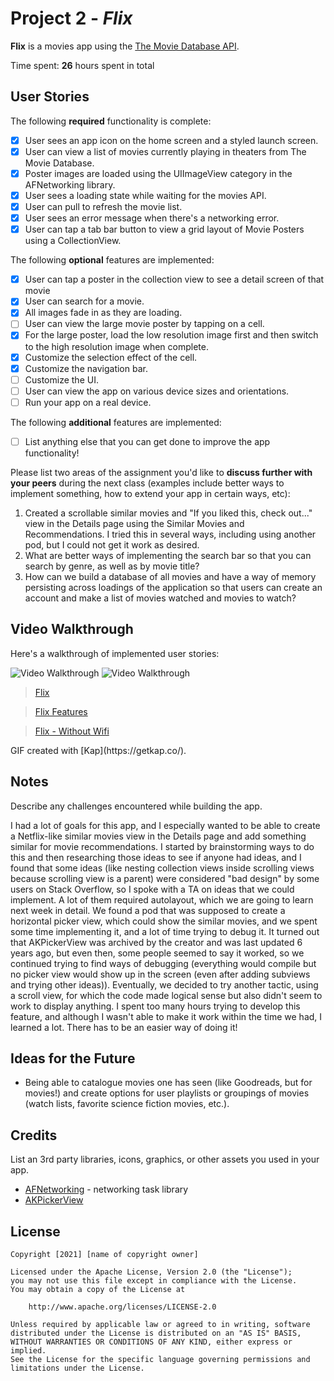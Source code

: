 # Project 2 - *Flix*

**Flix** is a movies app using the [The Movie Database API](http://docs.themoviedb.apiary.io/#).

Time spent: **26** hours spent in total

## User Stories

The following **required** functionality is complete:

- [X] User sees an app icon on the home screen and a styled launch screen.
- [X] User can view a list of movies currently playing in theaters from The Movie Database.
- [X] Poster images are loaded using the UIImageView category in the AFNetworking library.
- [X] User sees a loading state while waiting for the movies API.
- [X] User can pull to refresh the movie list.
- [X] User sees an error message when there's a networking error.
- [X] User can tap a tab bar button to view a grid layout of Movie Posters using a CollectionView.

The following **optional** features are implemented:

- [X] User can tap a poster in the collection view to see a detail screen of that movie
- [X] User can search for a movie.
- [X] All images fade in as they are loading.
- [ ] User can view the large movie poster by tapping on a cell.
- [X] For the large poster, load the low resolution image first and then switch to the high resolution image when complete.
- [X] Customize the selection effect of the cell.
- [X] Customize the navigation bar.
- [ ] Customize the UI.
- [ ] User can view the app on various device sizes and orientations.
- [ ] Run your app on a real device.

The following **additional** features are implemented:

- [ ] List anything else that you can get done to improve the app functionality!

Please list two areas of the assignment you'd like to **discuss further with your peers** during the next class (examples include better ways to implement something, how to extend your app in certain ways, etc):

1. Created a scrollable similar movies and "If you liked this, check out..." view in the Details page using the Similar Movies and Recommendations. I tried this in several ways, including using another pod, but I could not get it work as desired.
2. What are better ways of implementing the search bar so that you can search by genre, as well as by movie title?
3. How can we build a database of all movies and have a way of memory persisting across loadings of the application so that users can create an account and make a list of movies watched and movies to watch?

## Video Walkthrough

Here's a walkthrough of implemented user stories:

<img src='http://g.recordit.co/cGmY98LexY.gif' title='Video Walkthrough' width='' alt='Video Walkthrough' />
<img src='http://g.recordit.co/ga7atNX9lU.gif' title='Video Walkthrough' width='' alt='Video Walkthrough' />
<blockquote lang="en"><a href="http://g.recordit.co/cGmY98LexY.gif">Flix</a></blockquote>
<blockquote lang="en"><a href="http://g.recordit.co/ga7atNX9lU.gif">Flix Features</a></blockquote>
<blockquote class="imgur-embed-pub" lang="en" data-id="a/APjGYm5"  ><a href="//imgur.com/a/APjGYm5">Flix - Without Wifi</a></blockquote>
GIF created with [Kap](https://getkap.co/).

## Notes

Describe any challenges encountered while building the app.

I had a lot of goals for this app, and I especially wanted to be able to create a Netflix-like similar movies view in the Details page and add something similar for movie recommendations. I started by brainstorming ways to do this and then researching those ideas to see if anyone had ideas, and I found that some ideas (like nesting collection views inside scrolling views because scrolling view is a parent) were considered "bad design" by some users on Stack Overflow, so I spoke with a TA on ideas that we could implement. A lot of them required autolayout, which we are going to learn next week in detail. We found a pod that was supposed to create a horizontal picker view, which could show the similar movies, and we spent some time implementing it, and a lot of time trying to debug it. It turned out that AKPickerView was archived by the creator and was last updated 6 years ago, but even then, some people seemed to say it worked, so we continued trying to find ways of debugging (everything would compile but no picker view would show up in the screen (even after adding subviews and trying other ideas)). Eventually, we decided to try another tactic, using a scroll view, for which the code made logical sense but also didn't seem to work to display anything. I spent too many hours trying to develop this feature, and although I wasn't able to make it work within the time we had, I learned a lot. There has to be an easier way of doing it!

## Ideas for the Future

- Being able to catalogue movies one has seen (like Goodreads, but for movies!) and create options for user playlists or groupings of movies (watch lists, favorite science fiction movies, etc.).

## Credits

List an 3rd party libraries, icons, graphics, or other assets you used in your app.

- [AFNetworking](https://github.com/AFNetworking/AFNetworking) - networking task library
- [AKPickerView](https://github.com/akkyie/AKPickerView)

## License

    Copyright [2021] [name of copyright owner]

    Licensed under the Apache License, Version 2.0 (the "License");
    you may not use this file except in compliance with the License.
    You may obtain a copy of the License at

        http://www.apache.org/licenses/LICENSE-2.0

    Unless required by applicable law or agreed to in writing, software
    distributed under the License is distributed on an "AS IS" BASIS,
    WITHOUT WARRANTIES OR CONDITIONS OF ANY KIND, either express or implied.
    See the License for the specific language governing permissions and
    limitations under the License.
